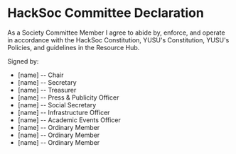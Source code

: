 # HackSoc Committee Declaration

<!-- *This template document is to be signed by all members of the incoming Committee before they take office. The signed Declaration should be made public on the HackSoc website by the incoming Committee once signed (the signed copy should not be committed here).* -->

As a Society Committee Member I agree to abide by, enforce, and operate in accordance with the HackSoc Constitution, YUSU's Constitution, YUSU's Policies, and guidelines in the Resource Hub.

Signed by:

<!-- *TO BE FILLED* -->

- [name] -- Chair
- [name] -- Secretary
- [name] -- Treasurer
- [name] -- Press & Publicity Officer
- [name] -- Social Secretary
- [name] -- Infrastructure Officer
- [name] -- Academic Events Officer
- [name] -- Ordinary Member
- [name] -- Ordinary Member
- [name] -- Ordinary Member
